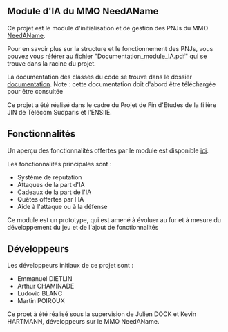 ## Module d'IA du MMO NeedAName

Ce projet est le module d'initialisation et de gestion des PNJs du MMO [NeedAName](https://game.needaname.fr/).

Pour en savoir plus sur la structure et le fonctionnement des PNJs, vous pouvez vous référer au fichier "Documentation_module_IA.pdf" qui se trouve dans la racine du projet.

La documentation des classes du code se trouve dans le dossier [documentation](documentation_classes).
Note : cette documentation doit d'abord être téléchargée pour être consultée

Ce projet a été réalisé dans le cadre du Projet de Fin d'Etudes de la filière JIN de Télécom Sudparis et l'ENSIIE.

## Fonctionnalités

Un aperçu des fonctionnalités offertes par le module est disponible [ici](https://www.youtube.com/watch?v=BKptfp8IUtk&ab_channel=PFEMMO).

Les fonctionnalités principales sont :
- Système de réputation
- Attaques de la part d'IA
- Cadeaux de la part de l'IA
- Quêtes offertes par l'IA
- Aide à l'attaque ou à la défense

Ce module est un prototype, qui est amené à évoluer au fur et à mesure du développement du jeu et de l'ajout de fonctionnalités


## Développeurs

Les développeurs initiaux de ce projet sont :
- Emmanuel DIETLIN
- Arthur CHAMINADE
- Ludovic BLANC
- Martin POIROUX


Ce proet à été réalisé sous la supervision de Julien DOCK et Kevin HARTMANN, développeurs sur le MMO NeedAName.
